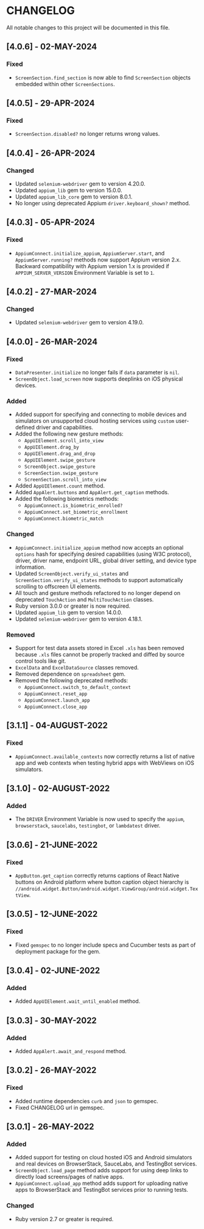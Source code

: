 # CHANGELOG
All notable changes to this project will be documented in this file.


## [4.0.6] - 02-MAY-2024

### Fixed

* `ScreenSection.find_section` is now able to find `ScreenSection` objects embedded within other `ScreenSections`.


## [4.0.5] - 29-APR-2024

### Fixed

* `ScreenSection.disabled?` no longer returns wrong values.


## [4.0.4] - 26-APR-2024

### Changed

* Updated `selenium-webdriver` gem to version 4.20.0.
* Updated `appium_lib` gem to version 15.0.0.
* Updated `appium_lib_core` gem to version 8.0.1.
* No longer using deprecated Appium `driver.keyboard_shown?` method.


## [4.0.3] - 05-APR-2024

### Fixed

* `AppiumConnect.initialize_appium`, `AppiumServer.start`, and `AppiumServer.running?` methods now support Appium version 2.x.
Backward compatibility with Appium version 1.x is provided if `APPIUM_SERVER_VERSION` Environment Variable is set to `1`.


## [4.0.2] - 27-MAR-2024

### Changed

* Updated `selenium-webdriver` gem to version 4.19.0.


## [4.0.0] - 26-MAR-2024

### Fixed
* `DataPresenter.initialize` no longer fails if `data` parameter is `nil`.
* `ScreenObject.load_screen` now supports deeplinks on iOS physical devices.

### Added
* Added support for specifying and connecting to mobile devices and simulators on unsupported cloud hosting services using
`custom` user-defined driver and capabilities.
* Added the following new gesture methods:
  * `AppUIElement.scroll_into_view`
  * `AppUIElement.drag_by`
  * `AppUIElement.drag_and_drop`
  * `AppUIElement.swipe_gesture`
  * `ScreenObject.swipe_gesture`
  * `ScreenSection.swipe_gesture`
  * `ScreenSection.scroll_into_view`
* Added `AppUIElement.count` method.
* Added `AppAlert.buttons` and `AppAlert.get_caption` methods.
* Added the following biometrics methods:
  * `AppiumConnect.is_biometric_enrolled?`
  * `AppiumConnect.set_biometric_enrollment`
  * `AppiumConnect.biometric_match`

### Changed
* `AppiumConnect.initialize_appium` method now accepts an optional `options` hash for specifying desired capabilities
  (using W3C protocol), driver, driver name, endpoint URL, global driver setting, and device type information.
* Updated `ScreenObject.verify_ui_states` and `ScreenSection.verify_ui_states` methods to support automatically scrolling
  to offscreen UI elements.
* All touch and gesture methods refactored to no longer depend on deprecated `TouchAction` and `MultiTouchAction` classes.
* Ruby version 3.0.0 or greater is now required.
* Updated `appium_lib` gem to version 14.0.0.
* Updated `selenium-webdriver` gem to version 4.18.1.

### Removed
* Support for test data assets stored in Excel `.xls` has been removed because `.xls` files cannot be properly tracked
  and diffed by source control tools like git.
* `ExcelData` and `ExcelDataSource` classes removed.
* Removed dependence on `spreadsheet` gem.
* Removed the following deprecated methods:
  * `AppiumConnect.switch_to_default_context`
  * `AppiumConnect.reset_app`
  * `AppiumConnect.launch_app`
  * `AppiumConnect.close_app`


## [3.1.1] - 04-AUGUST-2022

### Fixed
* `AppiumConnect.available_contexts` now correctly returns a list of native app and web contexts when testing hybrid apps 
with WebViews on iOS simulators.


## [3.1.0] - 02-AUGUST-2022

### Added
* The `DRIVER` Environment Variable is now used to specify the `appium`, `browserstack`, `saucelabs`, `testingbot`,
  or `lambdatest` driver.


## [3.0.6] - 21-JUNE-2022

### Fixed
* `AppButton.get_caption` correctly returns captions of React Native buttons on Android platform where button caption object
hierarchy is `//android.widget.Button/android.widget.ViewGroup/android.widget.TextView`.


## [3.0.5] - 12-JUNE-2022

### Fixed
* Fixed `gemspec` to no longer include specs and Cucumber tests as part of deployment package for the gem.


## [3.0.4] - 02-JUNE-2022

### Added
* Added `AppUIElement.wait_until_enabled` method.


## [3.0.3] - 30-MAY-2022

### Added
* Added `AppAlert.await_and_respond` method.


## [3.0.2] - 26-MAY-2022

### Fixed
* Added runtime dependencies `curb` and `json` to gemspec.
* Fixed CHANGELOG url in gemspec.


## [3.0.1] - 26-MAY-2022

### Added
* Added support for testing on cloud hosted iOS and Android simulators and real devices on BrowserStack, SauceLabs, and TestingBot services.
* `ScreenObject.load_page` method adds support for using deep links to directly load screens/pages of native apps.
* `AppiumConnect.upload_app` method adds support for uploading native apps to BrowserStack and TestingBot services prior to running tests.

### Changed
* Ruby version 2.7 or greater is required.
